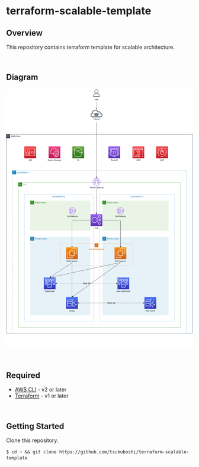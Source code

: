 # terraform-scalable-template

## Overview

This repository contains terraform template for scalable architecture.

&emsp;

## Diagram

![Diagram](./images/diagram.drawio.png)

&emsp;

## Required

- [AWS CLI](https://aws.amazon.com/cli) - v2 or later
- [Terraform](https://www.terraform.io/downloads.html) - v1 or later

&emsp;

## Getting Started

Clone this repository.

```shell
$ cd ~ && git clone https://github.com/tsukuboshi/terraform-scalable-template
```
